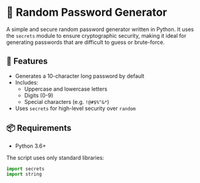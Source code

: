 # 🔐 Random Password Generator

A simple and secure random password generator written in Python. It uses the `secrets` module to ensure cryptographic security, making it ideal for generating passwords that are difficult to guess or brute-force.

## 🧰 Features

- Generates a 10-character long password by default
- Includes:
  - Uppercase and lowercase letters
  - Digits (0-9)
  - Special characters (e.g. `!@#$%^&*`)
- Uses `secrets` for high-level security over `random`

## 📦 Requirements

- Python 3.6+

The script uses only standard libraries:
```python
import secrets
import string
